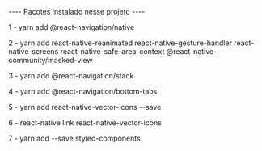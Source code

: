 ---- Pacotes instalado nesse projeto ----

1 - yarn add @react-navigation/native

2 - yarn add react-native-reanimated react-native-gesture-handler react-native-screens react-native-safe-area-context @react-native-community/masked-view

3 - yarn add @react-navigation/stack

4 - yarn add @react-navigation/bottom-tabs

5 - yarn add  react-native-vector-icons --save

6 - react-native link react-native-vector-icons

7 - yarn add --save styled-components
